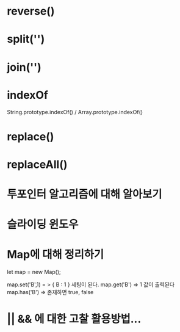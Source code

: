 # reverse()

# split('')

# join('')

# indexOf
String.prototype.indexOf() / Array.prototype.indexOf()

# replace()

# replaceAll()

# 투포인터 알고리즘에 대해 알아보기

# 슬라이딩 윈도우

# Map에 대해 정리하기

let map = new Map();

map.set('B',1) = > { B : 1 } 세팅이 된다.
map.get('B') => 1 값이 출력된다
map.has('B') => 존재하면 true, false

# || && 에 대한 고찰 활용방법...